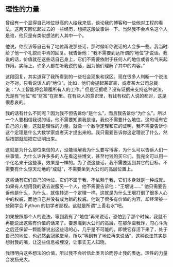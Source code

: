 ## 理性的力量

曾经有一个显得自己地位挺高的人给我来信，谈论我的博客和一些他对工程的看法。这两天回忆起过去的一些经历，想把这段故事讲一下。当然我不会点名这个人是谁，他只是有类似想法的人其中一个。

他说，你应该等自己有了地位再说那些话，那时候听你说话的人会多一些。我当时给了他一个礼貌而中肯的回复。我告诉他：“我不需要到达所谓的‘地位’才说话。我说的话，价值就在这些话自己身上，它们不需要依附于任何人的地位或者名气来起作用。实际上，许多人都在听我说的话，因为他们理解了其中的内容。”

这段回复，其实道穿了我所看到的一些社会现象和误区。现在很多人判断一个说法对不对，只看说话人的“地位”。比如，他们会提起某富豪，或者某大公司总裁说：“人工智能将会颠覆所有人的工作。” 但是证据呢？没有证据来支持这种说法，光是有“地位”和“财富”在那里。在有些人的意识里，有钱有权的人说的都对，这是很悲哀的。

我的话有什么不同呢？因为我不但告诉你“是什么”，而且我告诉你“为什么”。所以一个人要相信我说的话，他不需要知道我是谁，我也不需要什么地位。这句话有它自己的力量，这就是理性的力量。就像一个数学定理和它的证明，我不需要告诉你这个定理是什么大数学家或者天才提出来的。我只需要告诉你这定理说了什么，然后按部就班把它证明出来。

这就是为什么那位来信的人，没能理解我为什么要写博客，为什么可以告诉人们一些事情，为什么许许多多的人在看这些博文，甚至付钱购买它们。我完全可以用一个化名来干这些事，效果是一样的。为了说这些话，我不需要达到其它的目标，不需要有什么惊天动地的“成就”，不需要坐到大公司的高层位置上。

这些话有它们自己的地位，它们不属于我，不依赖于我，它们本身就是一种成就。如果有人想用我的话去说服另一个人，他不需要告诉他：“王垠说……” 他只需要告诉他是什么，为什么，就像转述一个定理一样。这就是为什么王垠打倒了很多人心中的权威，而他自己并没有成为新的权威。他说了很多有价值的内容，却经常被一些刚学会 Python 的初学者鄙视。这就是所谓“上善若水”吧。

如果按照那个人的说法，等到我有了“地位”再来说话，恐怕到了那个时候，我就不再能说出这些有价值的话来了。要想混到大公司的高层，在那尔虞我诈，勾心斗角之后还保留一颗能够说出这些话的心，几乎是不可能的。即使它存活下来了，处于自己的地位，也必然会冠冕堂皇。所以“等到有了地位再来说话”，这种说法其实是想封我的嘴，让这些信息被埋没，让事实无人知晓。

我很明白这些想法的价值，所以我不会听信此类言论而停止我的表达。理性的力量会发扬光大。
